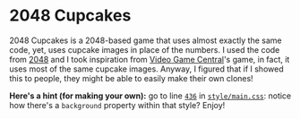 # 2048 Cupcakes
2048 Cupcakes is a 2048-based game that uses almost exactly the same code, yet, uses cupcake images in place of the numbers.
I used the code from [2048](https://github.com/gabrielecirulli/2048/) and I took inspiration from [Video Game Central](http://videogamecentral.net/test/)'s game, in fact, it uses most of the same cupcake images.
Anyway, I figured that if I showed this to people, they might be able to easily make their own clones!

**Here's a hint (for making your own):** go to line [`436`](style/main.css#L436) in [`style/main.css`](style/main.css): notice how there's a `background` property within that style? Enjoy!
